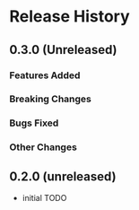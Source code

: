 # Release History

## 0.3.0 (Unreleased)

### Features Added

### Breaking Changes

### Bugs Fixed

### Other Changes

## 0.2.0 (unreleased)

- initial TODO
